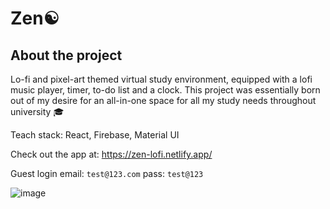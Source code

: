 # Zen☯️

## About the project
Lo-fi and pixel-art themed virtual study environment, equipped with a lofi music player, timer, to-do list and a clock. This project was essentially born out of my desire for an all-in-one space for all my study needs throughout university 🎓

Teach stack: React, Firebase, Material UI

Check out the app at: https://zen-lofi.netlify.app/

Guest login
email: `test@123.com`
pass: `test@123`

![image](https://github.com/aniketsinha5552/zen-client/assets/104712880/507e229a-0ecf-49e4-8462-baea7e9bfb6d)




